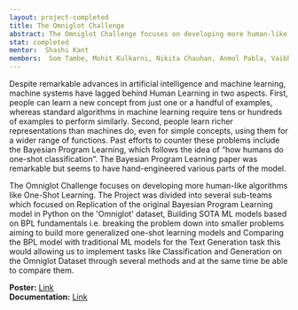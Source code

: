 ```yaml
---
layout: project-completed
title: The Omniglot Challenge
abstract: The Omniglot Challenge focuses on developing more human-like algorithms like One-Shot Learning. The Project was divided into several sub-teams which focused on Replication of the original Bayesian Program Learning model in Python on the 'Omniglot' dataset, Building SOTA ML models based on BPL fundamentals i.e. breaking the problem down into smaller problems aiming to build more generalized one-shot learning models and Comparing the BPL model with traditional ML models for the Text Generation task this would allowing us to implement tasks like Classification and Generation on the Omniglot Dataset through several methods and at the same time be able to compare them.
stat: completed
mentor:  Shashi Kant
members:  Som Tambe, Mohit Kulkarni, Nikita Chauhan, Anmol Pabla, Vaibhav Thakkar
---
```

Despite remarkable advances in artificial intelligence and machine learning, machine systems have lagged behind Human Learning in two aspects. First, people can learn a new concept from just one or a handful of examples, whereas standard algorithms in machine learning require tens or hundreds of examples to perform similarly. Second, people learn richer representations than machines do, even for simple concepts, using them for a wider range of functions.
Past efforts to counter these problems include the Bayesian Program Learning, which follows the idea of “how humans do one-shot classification”. The Bayesian Program Learning paper was remarkable but seems to have hand-engineered various parts of the model.<br>

The Omniglot Challenge focuses on developing more human-like algorithms like One-Shot Learning. The Project was divided into several sub-teams which focused on Replication of the original Bayesian Program Learning model in Python on the 'Omniglot' dataset, Building SOTA ML models based on BPL fundamentals i.e. breaking the problem down into smaller problems aiming to build more generalized one-shot learning models and Comparing the BPL model with traditional ML models for the Text Generation task this would allowing us to implement tasks like Classification and Generation on the Omniglot Dataset through several methods and at the same time be able to compare them.<br>


**Poster:** <a href="https://drive.google.com/file/d/1Itudlr47Z46EPcECm22hJ3R-TMQgDNpD/view?usp=sharing" target="_blank">Link</a><br>
**Documentation:** <a href="https://drive.google.com/file/d/1wC_uD7vi69WpCItR4PGUd11n8yCNAAS7/view?usp=sharing" target="_blank">Link</a><br>
